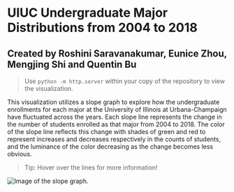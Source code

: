 # UIUC Undergraduate Major Distributions from 2004 to 2018
## Created by Roshini Saravanakumar, Eunice Zhou, Mengjing Shi and Quentin Bu 

> Use `python -m http.server` within your copy of the repository to view the visualization.

This visualization utilizes a slope graph to explore how the undergraduate enrollments for each major at the University of Illinois at Urbana-Champaign have fluctuated across the years. Each slope line represents the change in the number of students enrolled as that major from 2004 to 2018. The color of the slope line reflects this change with shades of green and red to represent increases and decreases respectively in the counts of students, and the luminance of the color decreasing as the change becomes less obvious. 

> Tip: Hover over the lines for more information!

![Image of the slope graph.]("https://i.imgur.com/jV2C2cG.png")
